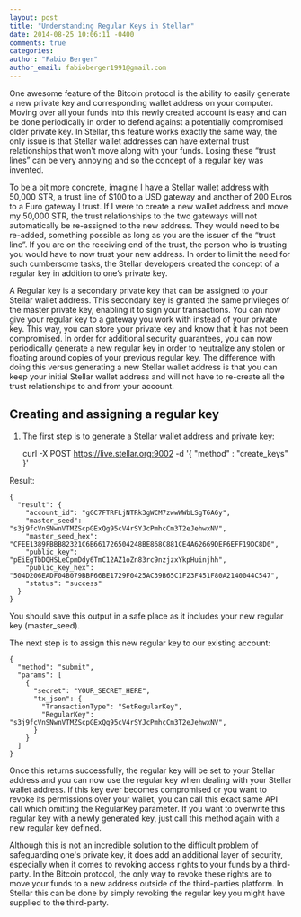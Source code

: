 ```yaml
---
layout: post
title: "Understanding Regular Keys in Stellar"
date: 2014-08-25 10:06:11 -0400
comments: true
categories: 
author: "Fabio Berger"
author_email: fabioberger1991@gmail.com
---
```


One awesome feature of the Bitcoin protocol is the ability to easily generate a new private key and corresponding wallet address on your computer. Moving over all your funds into this newly created account is easy and can be done periodically in order to defend against a potentially compromised older private key. In Stellar, this feature works exactly the same way, the only issue is that Stellar wallet addresses can have external trust relationships that won't move along with your funds. Losing these “trust lines” can be very annoying and so the concept of a regular key was invented. 

To be a bit more concrete, imagine I have a Stellar wallet address with 50,000 STR, a trust line of $100 to a USD gateway and another of 200 Euros to a Euro gateway I trust. If I were to create a new wallet address and move my 50,000 STR, the trust relationships to the two gateways will not automatically be re-assigned to the new  address. They would need to be re-added, something possible as long as you are the issuer of the “trust line”. If you are on the receiving end of the trust, the person who is trusting you would have to now trust your new address. In order to limit the need for such cumbersome tasks, the Stellar developers created the concept of a regular key in addition to one’s private key.

A Regular key is a secondary private key that can be assigned to your Stellar wallet address. This secondary key is granted the same privileges of the master private key, enabling it to sign your transactions. You can now give your regular key to a gateway you work with instead of your private key. This way, you can store your private key and know that it has not been compromised. In order for additional security guarantees, you can now periodically generate a new regular key in order to neutralize any stolen or floating around copies of your previous regular key. The difference with doing this versus generating a new Stellar wallet address is that you can keep your initial Stellar wallet address and will not have to re-create all the trust relationships to and from your account.

## Creating and assigning a regular key

1. The first step is to generate a Stellar wallet address and private key:

	curl -X POST https://live.stellar.org:9002 -d '{ "method" : "create_keys" }'

Result:


	{
	  "result": {
	    "account_id": "gGC7FTRFLjNTRk3gWCM7zwwWWbLSgT6A6y",
	    "master_seed": "s3j9fcVnSNwnVTMZScpGExQg95cV4rSYJcPmhcCm3T2eJehwxNV",
	    "master_seed_hex": "CFEE1389FBBB82321C6B661726504248BE868C881CE4A62669DEF6EFF19DC8D0",
	    "public_key": "pEiEgTbDQHSLeCpmDdy6TmC12AZ1oZn83rc9nzjzxYkpHuinjhh",
	    "public_key_hex": "504D206EADF04B079BBF66BE1729F0425AC39B65C1F23F451F80A2140044C547",
	    "status": "success"
	  }
	}

You should save this output in a safe place as it includes your new regular key (master_seed).

The next step is to assign this new regular key to our existing account:

	{
	  "method": "submit",
	  "params": [
	    {
	      "secret": "YOUR_SECRET_HERE",
	      "tx_json": {
	        "TransactionType": "SetRegularKey",
	        "RegularKey": "s3j9fcVnSNwnVTMZScpGExQg95cV4rSYJcPmhcCm3T2eJehwxNV",
	      }
	    }
	  ]
	}

Once this returns successfully, the regular key will be set to your Stellar address and you can now use the regular key when dealing with your Stellar wallet address. If this key ever becomes compromised or you want to revoke its permissions over your wallet, you can call this exact same API call which omitting the RegularKey parameter. If you want to overwrite this regular key with a newly generated key, just call this method again with a new regular key defined. 

Although this is not an incredible solution to the difficult problem of safeguarding one's private key, it does add an additional layer of security, especially when it comes to revoking access rights to your funds by a third-party. In the Bitcoin protocol, the only way to revoke these rights are to move your funds to a new address outside of the third-parties platform. In Stellar this can be done by simply revoking the regular key you might have supplied to the third-party. 

